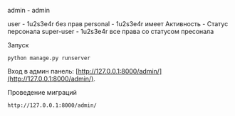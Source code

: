 admin - admin

user - 1u2s3e4r         без прав
personal - 1u2s3e4r     имеет Активность - Статус персонала
super-user - 1u2s3e4r   все права со статусом пресонала

Запуск
```
python manage.py runserver
```

Вход в админ панель: [http://127.0.0.1:8000/admin/](http://127.0.0.1:8000/admin/).



Проведение миграций
```
http://127.0.0.1:8000/admin/
```
